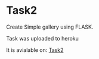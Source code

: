 # Task2

Create Simple gallery using FLASK.

Task was uploaded to heroku

It is avialable on: [Task2](https://ghadeer-darwesh.herokuapp.com)
